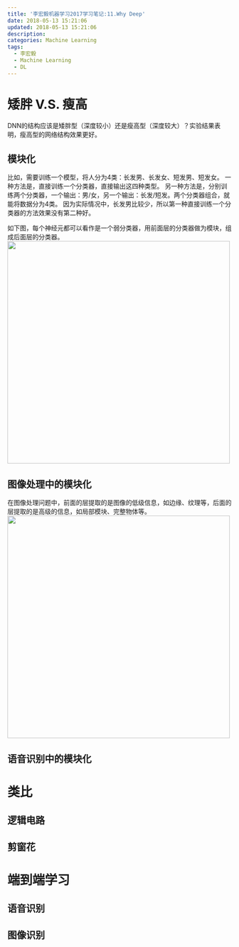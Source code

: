 ```yaml
---
title: '李宏毅机器学习2017学习笔记:11.Why Deep'
date: 2018-05-13 15:21:06
updated: 2018-05-13 15:21:06
description:
categories: Machine Learning
tags:
  - 李宏毅
  - Machine Learning
  - DL
---
```



# 矮胖 V.S. 瘦高
DNN的结构应该是矮胖型（深度较小）还是瘦高型（深度较大）？实验结果表明，瘦高型的网络结构效果更好。

## 模块化
比如，需要训练一个模型，将人分为4类：长发男、长发女、短发男、短发女。
一种方法是，直接训练一个分类器，直接输出这四种类型。
另一种方法是，分别训练两个分类器，一个输出：男/女，另一个输出：长发/短发。两个分类器组合，就能将数据分为4类。
因为实际情况中，长发男比较少，所以第一种直接训练一个分类器的方法效果没有第二种好。

如下图，每个神经元都可以看作是一个弱分类器，用前面层的分类器做为模块，组成后面层的分类器。
<img src="module.jpg" width="500px">

## 图像处理中的模块化
在图像处理问题中，前面的层提取的是图像的低级信息，如边缘、纹理等，后面的层提取的是高级的信息，如局部模块、完整物体等。
<img src="module_image.jpg" width="500px">

## 语音识别中的模块化


# 类比

## 逻辑电路

## 剪窗花

# 端到端学习

## 语音识别

## 图像识别

